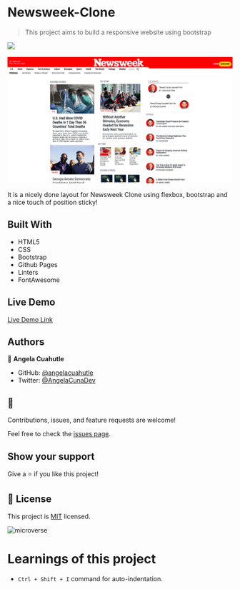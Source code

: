 # Newsweek-Clone

> This project aims to build a responsive website using bootstrap

![](https://img.shields.io/badge/Microverse-blueviolet)

![screenshot](./images/screenshot.png)

It is a nicely done layout for Newsweek Clone using flexbox, bootstrap and a nice touch of position sticky!

## Built With

- HTML5
- CSS
- Bootstrap
- Github Pages
- Linters
- FontAwesome

## Live Demo

[Live Demo Link](https://rawcdn.githack.com/angelacuahutle/Newsweek-Clone/e27c791dbd6b028b6caf9457a75cfefb70f999bc/index.html)

## Authors

👤 **Angela Cuahutle**

- GitHub: [@angelacuahutle](https://github.com/angelacuahutle)
- Twitter: [@AngelaCunaDev](https://twitter.com/AngelaCunaDev)

## 🤝 

Contributions, issues, and feature requests are welcome!

Feel free to check the [issues page](https://github.com/angelacuahutle/TheNextWeb_Clone/issues).

## Show your support

Give a ⭐️ if you like this project!

## 📝 License

This project is [MIT](https://opensource.org/licenses/MIT) licensed.

![microverse](https://img.shields.io/badge/Microverse-blueviolet)

# Learnings of this project

- ```Ctrl + Shift + I``` command for auto-indentation.
